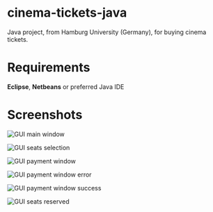 # cinema-tickets-java

Java project, from Hamburg University (Germany), for buying cinema tickets.

# Requirements

**Eclipse**, **Netbeans** or preferred Java IDE

# Screenshots

![GUI main window](https://github.com/zerosk8/cinema-tickets-java/documentation/images/gui_main_window.png)

![GUI seats selection](https://github.com/zerosk8/cinema-tickets-java/documentation/images/gui_seats_selection.png)

![GUI payment window](https://github.com/zerosk8/cinema-tickets-java/documentation/images/gui_payment_window.png)

![GUI payment window error](https://github.com/zerosk8/cinema-tickets-java/documentation/images/gui_payment_window_error.png)

![GUI payment window success](https://github.com/zerosk8/cinema-tickets-java/documentation/images/gui_payment_window_success.png)

![GUI seats reserved](https://github.com/zerosk8/cinema-tickets-java/documentation/images/gui_seats_reserved.png)